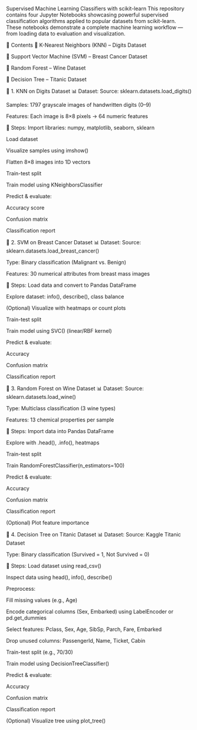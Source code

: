 Supervised Machine Learning Classifiers with scikit-learn
This repository contains four Jupyter Notebooks showcasing powerful supervised classification algorithms applied to popular datasets from scikit-learn. These notebooks demonstrate a complete machine learning workflow — from loading data to evaluation and visualization.

📂 Contents
📘 K-Nearest Neighbors (KNN) – Digits Dataset

📗 Support Vector Machine (SVM) – Breast Cancer Dataset

🍷 Random Forest – Wine Dataset

🚢 Decision Tree – Titanic Dataset

📘 1. KNN on Digits Dataset
📊 Dataset:
Source: sklearn.datasets.load_digits()

Samples: 1797 grayscale images of handwritten digits (0–9)

Features: Each image is 8×8 pixels → 64 numeric features

🔧 Steps:
Import libraries: numpy, matplotlib, seaborn, sklearn

Load dataset

Visualize samples using imshow()

Flatten 8×8 images into 1D vectors

Train-test split

Train model using KNeighborsClassifier

Predict & evaluate:

Accuracy score

Confusion matrix

Classification report

📗 2. SVM on Breast Cancer Dataset
📊 Dataset:
Source: sklearn.datasets.load_breast_cancer()

Type: Binary classification (Malignant vs. Benign)

Features: 30 numerical attributes from breast mass images

🔧 Steps:
Load data and convert to Pandas DataFrame

Explore dataset: info(), describe(), class balance

(Optional) Visualize with heatmaps or count plots

Train-test split

Train model using SVC() (linear/RBF kernel)

Predict & evaluate:

Accuracy

Confusion matrix

Classification report

🍷 3. Random Forest on Wine Dataset
📊 Dataset:
Source: sklearn.datasets.load_wine()

Type: Multiclass classification (3 wine types)

Features: 13 chemical properties per sample

🔧 Steps:
Import data into Pandas DataFrame

Explore with .head(), .info(), heatmaps

Train-test split

Train RandomForestClassifier(n_estimators=100)

Predict & evaluate:

Accuracy

Confusion matrix

Classification report

(Optional) Plot feature importance

🚢 4. Decision Tree on Titanic Dataset
📊 Dataset:
Source: Kaggle Titanic Dataset

Type: Binary classification (Survived = 1, Not Survived = 0)

🔧 Steps:
Load dataset using read_csv()

Inspect data using head(), info(), describe()

Preprocess:

Fill missing values (e.g., Age)

Encode categorical columns (Sex, Embarked) using LabelEncoder or pd.get_dummies

Select features: Pclass, Sex, Age, SibSp, Parch, Fare, Embarked

Drop unused columns: PassengerId, Name, Ticket, Cabin

Train-test split (e.g., 70/30)

Train model using DecisionTreeClassifier()

Predict & evaluate:

Accuracy

Confusion matrix

Classification report

(Optional) Visualize tree using plot_tree()
